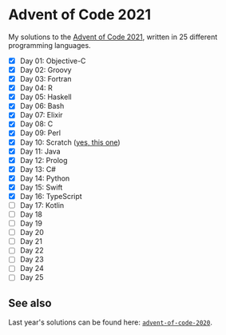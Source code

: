 # Advent of Code 2021

My solutions to the [Advent of Code 2021](https://adventofcode.com/2021), written in 25 different programming languages.

- [x] Day 01: Objective-C
- [x] Day 02: Groovy
- [x] Day 03: Fortran
- [x] Day 04: R
- [x] Day 05: Haskell
- [x] Day 06: Bash
- [x] Day 07: Elixir
- [x] Day 08: C
- [x] Day 09: Perl
- [x] Day 10: Scratch ([yes, this one](https://en.wikipedia.org/wiki/Scratch_(programming_language)))
- [x] Day 11: Java
- [x] Day 12: Prolog
- [x] Day 13: C#
- [x] Day 14: Python
- [x] Day 15: Swift
- [x] Day 16: TypeScript
- [ ] Day 17: Kotlin
- [ ] Day 18
- [ ] Day 19
- [ ] Day 20
- [ ] Day 21
- [ ] Day 22
- [ ] Day 23
- [ ] Day 24
- [ ] Day 25

## See also

Last year's solutions can be found here: [`advent-of-code-2020`](https://github.com/fwcd/advent-of-code-2020).

